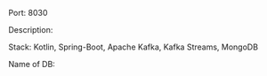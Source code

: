 Port: 8030

Description:

Stack: Kotlin, Spring-Boot, Apache Kafka, Kafka Streams, MongoDB

Name of DB: 
